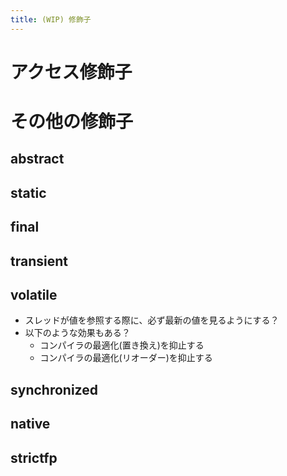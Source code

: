 ```yaml
---
title: (WIP) 修飾子
---
```


# アクセス修飾子

# その他の修飾子

## abstract

## static

## final

## transient

## volatile

- スレッドが値を参照する際に、必ず最新の値を見るようにする？
- 以下のような効果もある？
  - コンパイラの最適化(置き換え)を抑止する
  - コンパイラの最適化(リオーダー)を抑止する


## synchronized

## native

## strictfp
